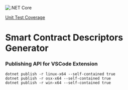 ![.NET Core](https://github.com/umutonat/SmartContractDescriptorsGenerator/workflows/.NET%20Core/badge.svg)

[Unit Test Coverage](http://umutonat.github.io/SmartContractDescriptorsGenerator/Coverage.html)

# Smart Contract Descriptors Generator
### Publishing API for VSCode Extension
```
dotnet publish -r linux-x64 --self-contained true
dotnet publish -r osx-x64 --self-contained true
dotnet publish -r win-x64 --self-contained true
```